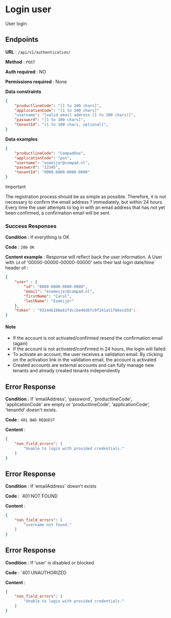 
# Login user
User login 


## Endpoints

**URL** : `/api/v1/authentication/`

**Method** : `POST`

**Auth required** : NO

**Permissions required** : None

**Data constraints**

```json
{
    "productlineCode": "[1 to 100 chars]",
    "applicationCode": "[1 to 100 chars]"
    "username": "[valid email address (1 to 300 chars)]",
    "password": "[1 to 100 chars]",
    "tenantId": "[1 to 100 chars, optional]",
}
```


**Data examples**

```json
{   
    "productlineCode": "CompadOne",
    "applicationCode": "pos",
    "username": "esmeijer@compad.nl",
    "password": "12345",
    "tenantId": "0000-0000-0000-0000"
}
```
> [!IMPORTANT]  
> The registration process should be as simple as possible. Therefore, it is not necessary to confirm the email address ? immediately, but within 24 hours. Every time the user attempts to log in with an email address that has not yet been confirmed, a confirmation email will be sent.



### Success Responses

**Condition** :  If everything is OK 

**Code** : `200 OK`

**Content example** : Response will reflect back the user information. A
User with `id` of '00000-00000-00000-00000' sets their last login date/time` header of :

```json
{
    "user" : {
        "id": "0000-0000-0000-0000",
        "email": "esemeijer@compad.nl",
        "firstName": "Carol",
        "lastName": "Esmeijer"        
    },
    "token" : "93144b288eb1fdccbe46d6fc0f241a51766ecd3d":
}
```
#### Note

* If the account is not activated/confirmed resend the confirmation email (again)
* If the account is not activated/confirmed in 24 hours, the login will failed
* To activate an account, the user receives a validation email. By clicking on the activation link in the validation email, the account is activated
* Created accounts are external accounts and can fully manage new tenants and already created tenants independently


## Error Response

**Condition** : If 'emailAddress', 'password', 'productlineCode', 'applicationCode' are empty or 'productlineCode', 'applicationCode', 'tenantId' doesn't exists.

**Code** : `401 BAD REQUEST`

**Content** :

```json
{
    "non_field_errors": [
        "Unable to login with provided credentials."
    ]
}
```

## Error Response

**Condition** : If 'emailAddress' doesn't exists

**Code** : `401 NOT FOUND

**Content** :

```json
{
    "non_field_errors": [
        "username not found."
    ]
}
```

## Error Response

**Condition** : If 'user' is disabled or blocked

**Code** : `401 UNAUTHORIZED

**Content** :

```json
{
    "non_field_errors": [
        "Unable to login with provided credentials."
    ]
}
```
